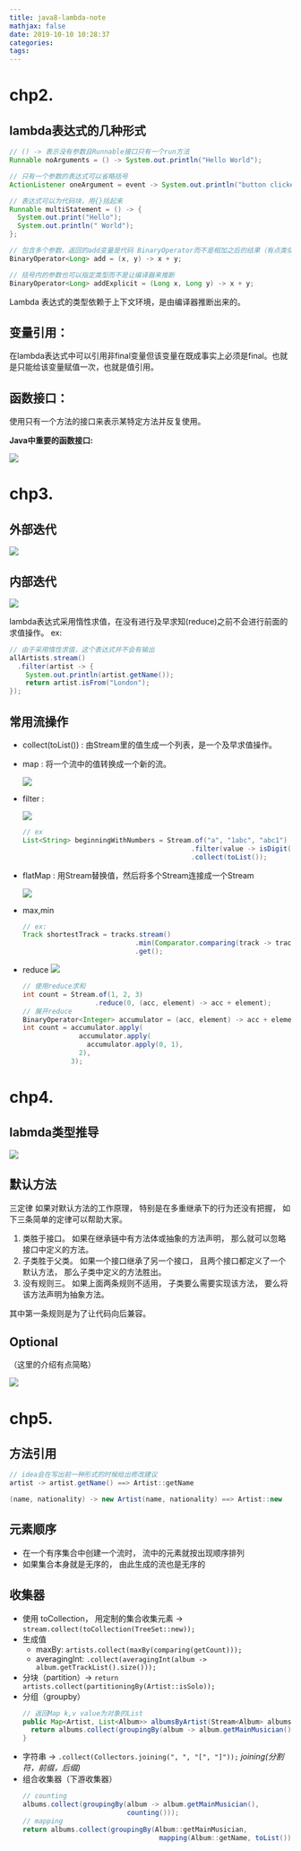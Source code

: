 ```yaml
---
title: java8-lambda-note
mathjax: false
date: 2019-10-10 10:28:37
categories:
tags:
---
```

# chp2.
## lambda表达式的几种形式
```java
// () -> 表示没有参数且Runnable接口只有一个run方法
Runnable noArguments = () -> System.out.println("Hello World");

// 只有一个参数的表达式可以省略括号
ActionListener oneArgument = event -> System.out.println("button clicked");

// 表达式可以为代码块，用{}括起来
Runnable multiStatement = () -> {
  System.out.print("Hello");
  System.out.println(" World");
};

// 包含多个参数，返回的add变量是代码 BinaryOperator而不是相加之后的结果（有点类似于将函数作为变量）
BinaryOperator<Long> add = (x, y) -> x + y;

// 括号内的参数也可以指定类型而不是让编译器来推断
BinaryOperator<Long> addExplicit = (Long x, Long y) -> x + y;
```
Lambda 表达式的类型依赖于上下文环境，是由编译器推断出来的。

## 变量引用：
在lambda表达式中可以引用非final变量但该变量在既成事实上必须是final。也就是只能给该变量赋值一次，也就是值引用。
  
## 函数接口： 
使用只有一个方法的接口来表示某特定方法并反复使用。

**Java中重要的函数接口:**

![](https://i.loli.net/2019/10/10/Nz1AqOGckvy6oQb.png)

# chp3.
## 外部迭代
![](https://i.loli.net/2019/10/10/kwthMAbH8qj3pxP.png)
## 内部迭代
![](https://i.loli.net/2019/10/10/EHnfu1btTY36jA9.png)

lambda表达式采用惰性求值，在没有进行及早求知(reduce)之前不会进行前面的求值操作。 ex:
```java
// 由于采用惰性求值，这个表达式并不会有输出
allArtists.stream()
  .filter(artist -> {
    System.out.println(artist.getName());
    return artist.isFrom("London");
});
```

## 常用流操作
- collect(toList()) : 由Stream里的值生成一个列表，是一个及早求值操作。
- map : 将一个流中的值转换成一个新的流。

  ![](https://i.loli.net/2019/10/10/c2jMov3WdPr9EBt.png)
- filter : 
  
  ![](https://i.loli.net/2019/10/10/itrKHuPpdFNwclO.png)
  ```java
  // ex
  List<String> beginningWithNumbers = Stream.of("a", "1abc", "abc1")
                                            .filter(value -> isDigit(value.charAt(0)))
                                            .collect(toList());
  ```
- flatMap : 用Stream替换值，然后将多个Stream连接成一个Stream
  
  ![](https://i.loli.net/2019/10/10/CXHNdA6qwcfIBTh.png)
- max,min
  ```java
  // ex:
  Track shortestTrack = tracks.stream()
                              .min(Comparator.comparing(track -> track.getLength()))
                              .get();
  ```
- reduce
  ![](https://i.loli.net/2019/10/16/eN391KnJkwFd4rR.png)
  ```java
  // 使用reduce求和
  int count = Stream.of(1, 2, 3)
                    .reduce(0, (acc, element) -> acc + element);
  // 展开reduce
  BinaryOperator<Integer> accumulator = (acc, element) -> acc + element;
  int count = accumulator.apply(
                accumulator.apply(
                  accumulator.apply(0, 1),
                2),
              3);
  ```

# chp4.
## labmda类型推导
![](https://i.loli.net/2019/10/17/2sAYHGfh5b3uLW7.png)

## 默认方法
三定律
如果对默认方法的工作原理， 特别是在多重继承下的行为还没有把握， 如下三条简单的定律可以帮助大家。
1. 类胜于接口。 如果在继承链中有方法体或抽象的方法声明， 那么就可以忽略接口中定义的方法。
2. 子类胜于父类。 如果一个接口继承了另一个接口， 且两个接口都定义了一个默认方法，
那么子类中定义的方法胜出。
3. 没有规则三。 如果上面两条规则不适用， 子类要么需要实现该方法， 要么将该方法声明为抽象方法。


其中第一条规则是为了让代码向后兼容。

## Optional
（这里的介绍有点简略）

![](https://i.loli.net/2019/10/17/Zm8BteWY7kdyMUv.png)

# chp5.
## 方法引用
```java
// idea会在写出前一种形式的时候给出修改建议
artist -> artist.getName() ==> Artist::getName

(name, nationality) -> new Artist(name, nationality) ==> Artist::new
```

## 元素顺序
- 在一个有序集合中创建一个流时， 流中的元素就按出现顺序排列
- 如果集合本身就是无序的， 由此生成的流也是无序的

## 收集器
- 使用 toCollection， 用定制的集合收集元素 -> `stream.collect(toCollection(TreeSet::new));`
- 生成值
  - maxBy: `artists.collect(maxBy(comparing(getCount)));`
  - averagingInt: `.collect(averagingInt(album -> album.getTrackList().size()));`
- 分块（partition）->  `return artists.collect(partitioningBy(Artist::isSolo));`
- 分组（groupby）
  ```java
  // 返回Map k,v value为对象的List
  public Map<Artist, List<Album>> albumsByArtist(Stream<Album> albums) {
    return albums.collect(groupingBy(album -> album.getMainMusician()));
  }
  ```
- 字符串 -> `.collect(Collectors.joining(", ", "[", "]"));` *joining(分割符，前缀，后缀)*
- 组合收集器（下游收集器）
  ```java
  // counting
  albums.collect(groupingBy(album -> album.getMainMusician(),
                            counting()));
  // mapping
  return albums.collect(groupingBy(Album::getMainMusician,
                                    mapping(Album::getName, toList())));
  ```

